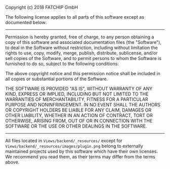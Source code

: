 Copyright (c) 2018 FATCHIP GmbH

The following license applies to all parts of this software except as documented below:

------

Permission is hereby granted, free of charge, to any person obtaining a copy of this software and associated
documentation files (the "Software"), to deal in the Software without restriction, including without limitation
the rights to use, copy, modify, merge, publish, distribute, sublicense, and/or sell copies of the Software,
and to permit persons to whom the Software is furnished to do so, subject to the following conditions:

The above copyright notice and this permission notice shall be
included in all copies or substantial portions of the Software.

THE SOFTWARE IS PROVIDED "AS IS", WITHOUT WARRANTY OF ANY KIND, EXPRESS OR IMPLIED, INCLUDING BUT NOT LIMITED TO THE
WARRANTIES OF MERCHANTABILITY, FITNESS FOR A PARTICULAR PURPOSE AND NONINFRINGEMENT. IN NO EVENT SHALL THE AUTHORS OR
COPYRIGHT HOLDERS BE LIABLE FOR ANY CLAIM, DAMAGES OR OTHER LIABILITY, WHETHER IN AN ACTION OF CONTRACT, TORT OR
OTHERWISE, ARISING FROM, OUT OF OR IN CONNECTION WITH THE SOFTWARE OR THE USE OR OTHER DEALINGS IN THE SOFTWARE.

------

All files located in `Views/backend/_resources/` except for `Views/backend/_resources/images/plugin.png`
belong to externally maintained projects used by this software which have their own licenses.
We recommend you read them, as their terms may differ from the terms above.
